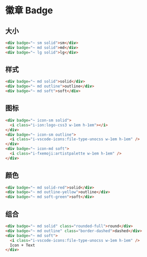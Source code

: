 # 徽章 Badge

## 大小

```html preview
<div badge="~ sm solid">sm</div>
<div badge="~ md solid">md</div>
<div badge="~ lg solid">lg</div>
```

## 样式

```html preview
<div badge="~ md solid">solid</div>
<div badge="~ md outline">outline</div>
<div badge="~ md soft">soft</div>
```

## 图标

```html preview
<div badge="~ icon-sm solid">
  <i class="i-ion:logo-css3 w-1em h-1em"></i>
</div>
<div badge="~ icon-sm outline">
  <i class="i-vscode-icons:file-type-unocss w-1em h-1em" />
</div>
<div badge="~ icon-md soft">
  <i class="i-fxemoji:artistpalette w-1em h-1em" />
</div>
```

## 颜色

```html preview
<div badge="~ md solid-red">solid</div>
<div badge="~ md outline-yellow">outline</div>
<div badge="~ md soft-green">soft</div>
```

## 组合

```html preview
<div badge="~ md solid" class="rounded-full">round</div>
<div badge="~ md outline" class="border-dashed">dashed</div>
<div badge="~ md soft">
  <i class="i-vscode-icons:file-type-unocss w-1em h-1em" />
  Icon + Text
</div>
```
